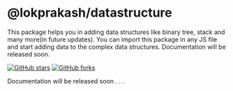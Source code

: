 # @lokprakash/datastructure

This package helps you in adding data structures like binary tree, stack and many more(in future updates). You can import this package in any JS file and start adding data to the complex data structures. Documentation will be released soon. 

<a href="https://github.com/Lokprakash-babu/dataStructure/stargazers"><img alt="GitHub stars" src="https://img.shields.io/github/stars/Lokprakash-babu/dataStructure"></a>  <a href="https://github.com/Lokprakash-babu/dataStructure/network"><img alt="GitHub forks" src="https://img.shields.io/github/forks/Lokprakash-babu/dataStructure"></a> 

Documentation will be released soon . . .
